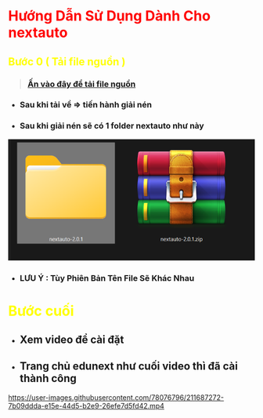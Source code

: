 # <font color="red"> Hướng Dẫn Sử Dụng Dành Cho nextauto </font>

## <font color="yellow"> Bước 0 ( Tải file nguồn  ) </font>

> ### [Ấn vào đây để tải file nguồn](https://github.com/khengyun/autonext/archive/refs/tags/v3.4.5.zip)

- ### Sau khi tải về  =>  tiến hành giải nén

- ### Sau khi giải nén sẽ có 1 folder nextauto như này
![img.png](img.png )
- ### LƯU Ý : Tùy Phiên Bản Tên File Sẽ Khác Nhau

# <font color="yellow"> Bước cuối </font>
- ## Xem video để cài đặt 
- ## Trang chủ edunext như cuối video thì đã cài thành công
 
https://user-images.githubusercontent.com/78076796/211687272-7b09ddda-e15e-44d5-b2e9-26efe7d5fd42.mp4

